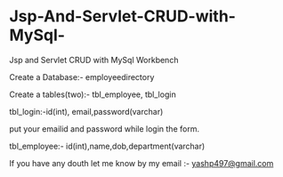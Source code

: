 # Jsp-And-Servlet-CRUD-with-MySql-
Jsp and Servlet CRUD with MySql Workbench



Create a Database:- employeedirectory

Create a tables(two):- tbl_employee, tbl_login

tbl_login:-id(int), email,password(varchar)

put your emailid and password while login the form.


tbl_employee:- id(int),name,dob,department(varchar)

If you have any douth let me know by my email :- yashp497@gmail.com

